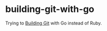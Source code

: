 # building-git-with-go
Trying to [Building Git](https://shop.jcoglan.com/building-git/) with Go instead of Ruby.
